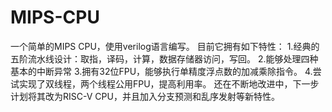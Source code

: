 # MIPS-CPU
一个简单的MIPS CPU，使用verilog语言编写。 目前它拥有如下特性： 1.经典的五阶流水线设计：取指，译码，计算，数据存储器访问，写回。 2.能够处理四种基本的中断异常 3.拥有32位FPU，能够执行单精度浮点数的加减乘除指令。 4.尝试实现了双线程，两个线程公用FPU，提高利用率。 还在不断地改进中，下一步计划将其改为RISC-V CPU，并且加入分支预测和乱序发射等新特性。
